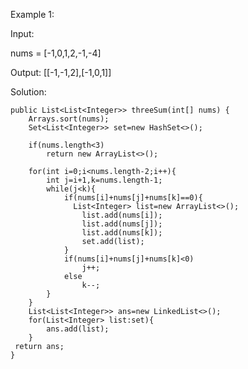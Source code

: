 Example 1:

Input: 

nums = [-1,0,1,2,-1,-4]

Output:
[[-1,-1,2],[-1,0,1]]



Solution:  




    public List<List<Integer>> threeSum(int[] nums) {
        Arrays.sort(nums);
        Set<List<Integer>> set=new HashSet<>();
          
        if(nums.length<3)
            return new ArrayList<>();
        
        for(int i=0;i<nums.length-2;i++){
            int j=i+1,k=nums.length-1;
            while(j<k){
                if(nums[i]+nums[j]+nums[k]==0){
                  List<Integer> list=new ArrayList<>();
                    list.add(nums[i]);
                    list.add(nums[j]);
                    list.add(nums[k]);
                    set.add(list);
                }
                if(nums[i]+nums[j]+nums[k]<0)
                    j++;
                else
                    k--;
            }
        }
        List<List<Integer>> ans=new LinkedList<>();
        for(List<Integer> list:set){
            ans.add(list);
        }
     return ans;
    }
